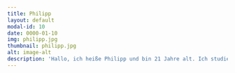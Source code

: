 ```yaml
---
title: Philipp
layout: default
modal-id: 10
date: 0000-01-10
img: philipp.jpg
thumbnail: philipp.jpg
alt: image-alt
description: 'Hallo, ich heiße Philipp und bin 21 Jahre alt. Ich studiere Maschinenwesen an der TUM und finde es spannend, mit den unterschiedlichsten Leuten aus verschiedenen Ländern zusammen Honig zu produzieren. Durch die Gewinnung des Honigs vor Ort in München sind die Fortschritte schnell erkennbar und man trägt zudem für eine saubere Umwelt bei.'
---
```

